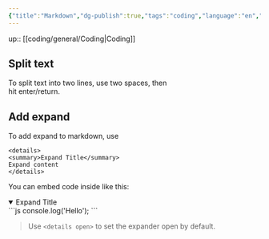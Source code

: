 ```yaml
---
{"title":"Markdown","dg-publish":true,"tags":"coding","language":"en","permalink":"/coding/general/markdown/","dgPassFrontmatter":true}
---
```


up:: [[coding/general/Coding\|Coding]]

## Split text

To split text into two lines, use two spaces, then  
hit enter/return.

## Add expand

To add expand to markdown, use
```
<details>
<summary>Expand Title</summary>
Expand content
</details>
```

You can embed code inside like this:

<details open>
<summary>Expand Title</summary>
```js
console.log('Hello');
```
</details>

>Use `<details open>` to set the expander open by default.